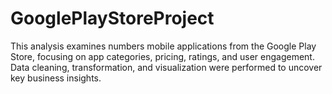 # GooglePlayStoreProject
This analysis examines numbers mobile applications from the Google Play Store, focusing on app categories, pricing, ratings, and user engagement. Data cleaning, transformation, and visualization were performed to uncover key business insights.
